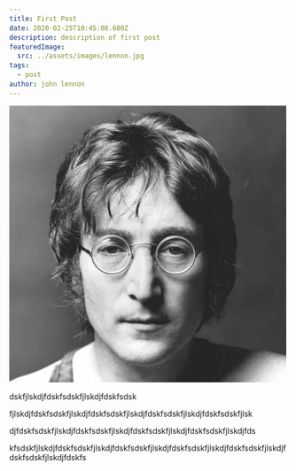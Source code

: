 ```yaml
---
title: First Post
date: 2020-02-25T10:45:00.680Z
description: description of first post
featuredImage:
  src: ../assets/images/lennon.jpg
tags:
  - post
author: john lennon
---
```

![lennon](../assets/images/lennon.jpg "lennon")

dskfjlskdjfdskfsdskfjlskdjfdskfsdsk

fjlskdjfdskfsdskfjlskdjfdskfsdskfjlskdjfdskfsdskfjlskdjfdskfsdskfjlsk

djfdskfsdskfjlskdjfdskfsdskfjlskdjfdskfsdskfjlskdjfdskfsdskfjlskdjfds

kfsdskfjlskdjfdskfsdskfjlskdjfdskfsdskfjlskdjfdskfsdskfjlskdjfdskfsdskfjlskdjfdskfsdskfjlskdjfdskfs
